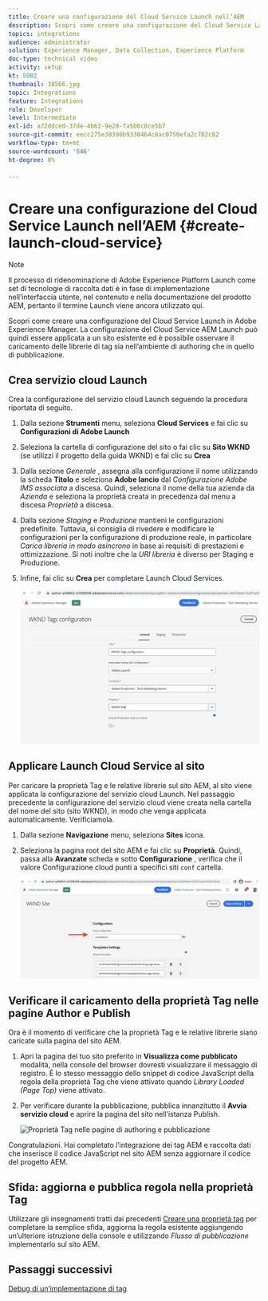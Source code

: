 ```yaml
---
title: Creare una configurazione del Cloud Service Launch nell’AEM
description: Scopri come creare una configurazione del Cloud Service Launch nell’AEM. La configurazione del Cloud Service Launch può quindi essere applicata a un sito esistente ed è possibile osservare il caricamento delle librerie di tag sia nell’ambiente di authoring che in quello di pubblicazione.
topics: integrations
audience: administrator
solution: Experience Manager, Data Collection, Experience Platform
doc-type: technical video
activity: setup
kt: 5982
thumbnail: 38566.jpg
topic: Integrations
feature: Integrations
role: Developer
level: Intermediate
exl-id: a72ddced-37de-4b62-9e28-fa5b6c8ce5b7
source-git-commit: eecc275e38390b9330464c8ac0750efa2c702c82
workflow-type: tm+mt
source-wordcount: '546'
ht-degree: 0%

---
```


# Creare una configurazione del Cloud Service Launch nell’AEM {#create-launch-cloud-service}

>[!NOTE]
>
>Il processo di ridenominazione di Adobe Experience Platform Launch come set di tecnologie di raccolta dati è in fase di implementazione nell’interfaccia utente, nel contenuto e nella documentazione del prodotto AEM, pertanto il termine Launch viene ancora utilizzato qui.

Scopri come creare una configurazione del Cloud Service Launch in Adobe Experience Manager. La configurazione del Cloud Service AEM Launch può quindi essere applicata a un sito esistente ed è possibile osservare il caricamento delle librerie di tag sia nell’ambiente di authoring che in quello di pubblicazione.

## Crea servizio cloud Launch

Crea la configurazione del servizio cloud Launch seguendo la procedura riportata di seguito.

1. Dalla sezione **Strumenti** menu, seleziona **Cloud Services** e fai clic su **Configurazioni di Adobe Launch**

1. Seleziona la cartella di configurazione del sito o fai clic su **Sito WKND** (se utilizzi il progetto della guida WKND) e fai clic su **Crea**

1. Dalla sezione _Generale_ , assegna alla configurazione il nome utilizzando la scheda **Titolo** e seleziona **Adobe lancio** dal _Configurazione Adobe IMS associata_ a discesa. Quindi, seleziona il nome della tua azienda da _Azienda_ e seleziona la proprietà creata in precedenza dal menu a discesa _Proprietà_ a discesa.

1. Dalla sezione _Staging_ e _Produzione_ mantieni le configurazioni predefinite. Tuttavia, si consiglia di rivedere e modificare le configurazioni per la configurazione di produzione reale, in particolare _Carica libreria in modo asincrono_ in base ai requisiti di prestazioni e ottimizzazione. Si noti inoltre che la _URI libreria_ è diverso per Staging e Produzione.

1. Infine, fai clic su **Crea** per completare Launch Cloud Services.

   ![Configurazione Cloud Services di avvio](assets/launch-cloud-services-config.png)

## Applicare Launch Cloud Service al sito

Per caricare la proprietà Tag e le relative librerie sul sito AEM, al sito viene applicata la configurazione del servizio cloud Launch. Nel passaggio precedente la configurazione del servizio cloud viene creata nella cartella del nome del sito (sito WKND), in modo che venga applicata automaticamente. Verificiamola.

1. Dalla sezione **Navigazione** menu, seleziona **Sites** icona.

1. Seleziona la pagina root del sito AEM e fai clic su **Proprietà**. Quindi, passa alla **Avanzate** scheda e sotto **Configurazione** , verifica che il valore Configurazione cloud punti a specifici siti `conf` cartella.

   ![Applica configurazione Cloud Services al sito](assets/apply-cloud-services-config-to-site.png)

## Verificare il caricamento della proprietà Tag nelle pagine Author e Publish

Ora è il momento di verificare che la proprietà Tag e le relative librerie siano caricate sulla pagina del sito AEM.

1. Apri la pagina del tuo sito preferito in **Visualizza come pubblicato** modalità, nella console del browser dovresti visualizzare il messaggio di registro. È lo stesso messaggio dello snippet di codice JavaScript della regola della proprietà Tag che viene attivato quando _Library Loaded (Page Top)_ viene attivato.

1. Per verificare durante la pubblicazione, pubblica innanzitutto il **Avvia servizio cloud** e aprire la pagina del sito nell’istanza Publish.

   ![Proprietà Tag nelle pagine di authoring e pubblicazione](assets/tag-property-on-author-publish-pages.png)

Congratulazioni. Hai completato l’integrazione dei tag AEM e raccolta dati che inserisce il codice JavaScript nel sito AEM senza aggiornare il codice del progetto AEM.

## Sfida: aggiorna e pubblica regola nella proprietà Tag

Utilizzare gli insegnamenti tratti dai precedenti [Creare una proprietà tag](./create-tag-property.md) per completare la semplice sfida, aggiorna la regola esistente aggiungendo un’ulteriore istruzione della console e utilizzando _Flusso di pubblicazione_ implementarlo sul sito AEM.

## Passaggi successivi

[Debug di un’implementazione di tag](debug-tags-implementation.md)
